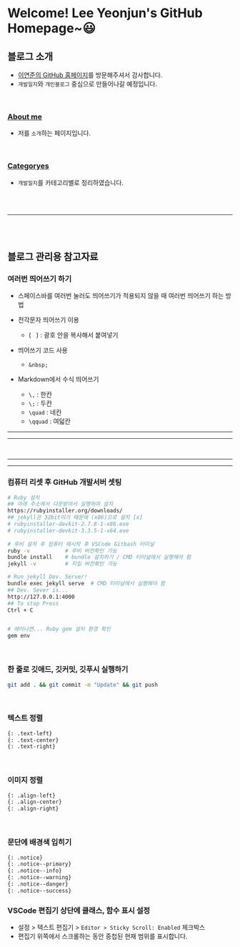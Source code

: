 # Welcome! Lee Yeonjun's GitHub Homepage~😃


## 블로그 소개
- [이연준의 GitHub 홈페이지](https://leeyeonjun85.github.io/)를 방문해주셔서 감사합니다.
- `개발일지`와 `개인블로그` 중심으로 만들어나갈 예정입니다.  

<br>

### [About me](https://leeyeonjun85.github.io/about/)
- 저를 `소개`하는 페이지입니다.

<br>

### [Categoryes](https://leeyeonjun85.github.io/categories/)
- `개발일지`를 카테고리별로 정리하였습니다.


<br><br><hr><br><br>


## 블로그 관리용 참고자료

### 여러번 띄어쓰기 하기
- 스페이스바를 여러번 눌러도 띄어쓰기가 적용되지 않을 때 여러번 띄어쓰기 하는 방법
- 전각문자 띄어쓰기 이용
  - (`　`) : 괄호 안을 복사해서 붙여넣기
- 띄어쓰기 코드 사용
  - `&nbsp;`

- Markdown에서 수식 띄어쓰기
  - `\,`     : 한칸
  - `\;`     : 두칸
  - `\quad`  : 네칸
  - `\qquad` : 여덟칸

<hr><hr>
<br>
<hr><hr>

### 컴퓨터 리셋 후 GitHub 개발서버 셋팅
```bash
# Ruby 설치
## 아래 주소에서 다운받아서 실행하여 설치
https://rubyinstaller.org/downloads/
## jekyll은 32bit이기 때문에 (x86)으로 설치 [x]
# rubyinstaller-devkit-2.7.8-1-x86.exe
# rubyinstaller-devkit-3.3.5-1-x64.exe
    
# 루비 설치 후 컴퓨터 재시작 후 VSCode Gitbash 터미널
ruby -v           # 루비 버전확인 가능
bundle install    # bundle 설치하기 / CMD 터미널에서 실행해야 함
jekyll -v         # 지킬 버전확인 가능

# Run jekyll Dev. Server!
bundle exec jekyll serve  # CMD 터미널에서 실행해야 함
## Dev. Sever is...
http://127.0.0.1:4000
## To stop Press
Ctrl + C


# 에러나면... Ruby gem 설치 환경 확인
gem env
```

<br>

### 한 줄로 깃애드, 깃커밋, 깃푸시 실행하기
```bash
git add . && git commit -m "Update" && git push
```

<br>

### 텍스트 정렬
```md
{: .text-left}
{: .text-center}
{: .text-right}
```

<br>

### 이미지 정렬
```md
{: .align-left}
{: .align-center}
{: .align-right}
```

<br>

### 문단에 배경색 입히기
```md
{: .notice}
{: .notice--primary}
{: .notice--info}
{: .notice--warning}
{: .notice--danger}
{: .notice--success}
```



### VSCode 편집기 상단에 클래스, 함수 표시 설정
- 설정 > 텍스트 편집기 > `Editor > Sticky Scroll: Enabled` 체크박스
- 편집기 위쪽에서 스크롤하는 동안 중첩된 현재 범위를 표시합니다.